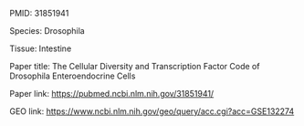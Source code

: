 PMID: 31851941


Species: Drosophila


Tissue: Intestine


Paper title: The Cellular Diversity and Transcription Factor Code of Drosophila Enteroendocrine Cells


Paper link: https://pubmed.ncbi.nlm.nih.gov/31851941/


GEO link: https://www.ncbi.nlm.nih.gov/geo/query/acc.cgi?acc=GSE132274


